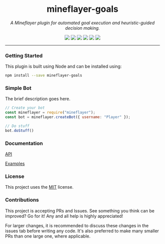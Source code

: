 <h1 align="center">mineflayer-goals</h1>
<p align="center"><i>A Mineflayer plugin for automated goal execution and heuristic-guided decision making.</i></p>

<p align="center">
  <img src="https://github.com/TheDudeFromCI/mineflayer-goals/workflows/Build/badge.svg" />
  <img src="https://img.shields.io/npm/v/mineflayer-goals" />
  <img src="https://img.shields.io/github/repo-size/TheDudeFromCI/mineflayer-goals" />
  <img src="https://img.shields.io/npm/dm/mineflayer-goals" />
  <img src="https://img.shields.io/github/contributors/TheDudeFromCI/mineflayer-goals" />
  <img src="https://img.shields.io/github/license/TheDudeFromCI/mineflayer-goals" />
</p>

---

### Getting Started

This plugin is built using Node and can be installed using:
```bash
npm install --save mineflayer-goals
```

### Simple Bot

The brief description goes here.

```js
// Create your bot
const mineflayer = require("mineflayer");
const bot = mineflayer.createBot({ username: "Player" });

// Do stuff
bot.doStuff()
```

### Documentation

[API](https://github.com/TheDudeFromCI/mineflayer-goals/blob/master/docs/api.md)

[Examples](https://github.com/TheDudeFromCI/mineflayer-goals/tree/master/examples)

### License

This project uses the [MIT](https://github.com/TheDudeFromCI/mineflayer-goals/blob/master/LICENSE) license.

### Contributions

This project is accepting PRs and Issues. See something you think can be improved? Go for it! Any and all help is highly appreciated!

For larger changes, it is recommended to discuss these changes in the issues tab before writing any code. It's also preferred to make many smaller PRs than one large one, where applicable.
